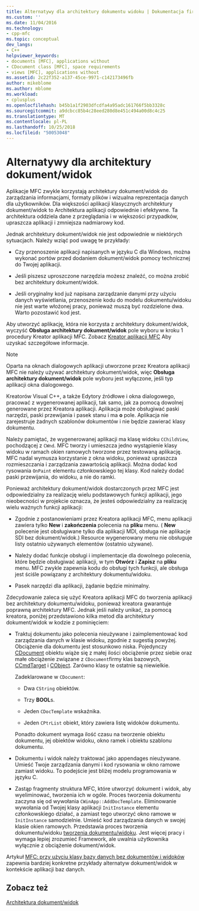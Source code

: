 ```yaml
---
title: Alternatywy dla architektury dokumentu widoku | Dokumentacja firmy Microsoft
ms.custom: ''
ms.date: 11/04/2016
ms.technology:
- cpp-mfc
ms.topic: conceptual
dev_langs:
- C++
helpviewer_keywords:
- documents [MFC], applications without
- CDocument class [MFC], space requirements
- views [MFC], applications without
ms.assetid: 2c22f352-a137-45ce-9971-c142173496fb
author: mikeblome
ms.author: mblome
ms.workload:
- cplusplus
ms.openlocfilehash: b45b1a1f2903dfcdfa4a95adc161766f5bb3328c
ms.sourcegitcommit: a9dcbcc85b4c28eed280d8e451c494a00d8c4c25
ms.translationtype: MT
ms.contentlocale: pl-PL
ms.lasthandoff: 10/25/2018
ms.locfileid: "50053048"
---
```

# <a name="alternatives-to-the-documentview-architecture"></a>Alternatywy dla architektury dokument/widok

Aplikacje MFC zwykle korzystają architektury dokument/widok do zarządzania informacjami, formaty plików i wizualna reprezentacja danych dla użytkowników. Dla większości aplikacji klasycznych architektury dokument/widok to Architektura aplikacji odpowiednie i efektywne. Ta architektura oddziela dane z przeglądania i w większości przypadków, upraszcza aplikacji i zmniejsza nadmiarowy kod.

Jednak architektury dokument/widok nie jest odpowiednie w niektórych sytuacjach. Należy wziąć pod uwagę te przykłady:

- Czy przenoszenie aplikacji napisanych w języku C dla Windows, można wykonać portów przed dodaniem dokument/widok pomocy technicznej do Twojej aplikacji.

- Jeśli piszesz uproszczone narzędzia możesz znaleźć, co można zrobić bez architektury dokument/widok.

- Jeśli oryginalny kod już napisana zarządzanie danymi przy użyciu danych wyświetlania, przenoszenie kodu do modelu dokumentu/widoku nie jest warte włożonej pracy, ponieważ muszą być rozdzielone dwa. Warto pozostawić kod jest.

Aby utworzyć aplikację, która nie korzysta z architektury dokument/widok, wyczyść **Obsługa architektury dokument/widok** pole wyboru w kroku 1 procedury Kreator aplikacji MFC. Zobacz [Kreator aplikacji MFC](../mfc/reference/mfc-application-wizard.md) Aby uzyskać szczegółowe informacje.

> [!NOTE]
>  Oparta na oknach dialogowych aplikacji utworzone przez Kreatora aplikacji MFC nie należy używać architektury dokument/widok, więc **Obsługa architektury dokument/widok** pole wyboru jest wyłączone, jeśli typ aplikacji okna dialogowego.

Kreatorów Visual C++, a także Edytory źródłowe i okna dialogowego, pracować z wygenerowanej aplikacji, tak samo, jak za pomocą dowolnej generowane przez Kreatora aplikacji. Aplikacja może obsługiwać paski narzędzi, paski przewijania i pasek stanu i ma **o** pole. Aplikacja nie zarejestruje żadnych szablonów dokumentów i nie będzie zawierać klasy dokumentu.

Należy pamiętać, że wygenerowanej aplikacji ma klasę widoku `CChildView`, pochodzącej z `CWnd`. MFC tworzy i umieszcza jedno wystąpienie klasy widoku w ramach okien ramowych tworzone przez testowaną aplikację. MFC nadal wymusza korzystanie z okna widoku, ponieważ upraszcza rozmieszczania i zarządzania zawartością aplikacji. Można dodać kod rysowania `OnPaint` elementu członkowskiego tej klasy. Kod należy dodać paski przewijania, do widoku, a nie do ramki.

Ponieważ architektury dokument/widok dostarczonych przez MFC jest odpowiedzialny za realizację wielu podstawowych funkcji aplikacji, jego nieobecności w projekcie oznacza, że jesteś odpowiedzialny za realizację wielu ważnych funkcji aplikacji:

- Zgodnie z postanowieniami przez Kreatora aplikacji MFC, menu aplikacji zawiera tylko **New** i **zakończenia** polecenia na **pliku** menu. ( **New** polecenie jest obsługiwane tylko dla aplikacji MDI, obsługa nie aplikacje SDI bez dokument/widok.) Resource wygenerowany menu nie obsługuje listy ostatnio używanych elementów (ostatnio używane).

- Należy dodać funkcje obsługi i implementacje dla dowolnego polecenia, które będzie obsługiwać aplikacji, w tym **Otwórz** i **Zapisz** na **pliku** menu. MFC zwykle zapewnia kodu do obsługi tych funkcji, ale obsługa jest ściśle powiązany z architektury dokumentu/widoku.

- Pasek narzędzi dla aplikacji, żądanie będzie minimalny.

Zdecydowanie zaleca się użyć Kreatora aplikacji MFC do tworzenia aplikacji bez architektury dokumentu/widoku, ponieważ kreatora gwarantuje poprawną architektury MFC. Jednak jeśli należy unikać, za pomocą kreatora, poniżej przedstawiono kilka metod dla architektury dokument/widok w kodzie z pominięciem:

- Traktuj dokumentu jako polecenia nieużywane i zaimplementować kod zarządzania danych w klasie widoku, zgodnie z sugestią powyżej. Obciążenie dla dokumentu jest stosunkowo niska. Pojedynczy [CDocument](../mfc/reference/cdocument-class.md) obiektu wiąże się z małej ilości obciążenie przez siebie oraz małe obciążenie związane z `CDocument`firmy klas bazowych, [CCmdTarget](../mfc/reference/ccmdtarget-class.md) i [CObject](../mfc/reference/cobject-class.md). Zarówno klasy te ostatnie są niewielkie.

   Zadeklarowane w `CDocument`:

   - Dwa `CString` obiektów.

   - Trzy **BOOL**s.

   - Jeden `CDocTemplate` wskaźnika.

   - Jeden `CPtrList` obiekt, który zawiera listę widoków dokumentu.

   Ponadto dokument wymaga ilość czasu na tworzenie obiektu dokumentu, jej obiektów widoku, okno ramek i obiektu szablonu dokumentu.

- Dokumentu i widok należy traktować jako appendages nieużywane. Umieść Twoje zarządzania danymi i kod rysowania w okno ramowe zamiast widoku. To podejście jest bliżej modelu programowania w języku C.

- Zastąp fragmenty struktura MFC, które utworzyć dokument i widok, aby wyeliminować, tworzenia ich w ogóle. Proces tworzenia dokumentu zaczyna się od wywołania `CWinApp::AddDocTemplate`. Eliminowanie wywołania od Twojej klasy aplikacji `InitInstance` elementu członkowskiego działać, a zamiast tego utworzyć okno ramowe w `InitInstance` samodzielnie. Umieść kod zarządzania danych w swojej klasie okien ramowych. Przedstawia proces tworzenia dokumentu/widoku [tworzenia dokumentu/widoku](../mfc/document-view-creation.md). Jest więcej pracy i wymaga lepiej zrozumieć Framework, ale uwalnia użytkownika wyłącznie z obciążenie dokument/widok.

Artykuł [MFC: przy użyciu klasy bazy danych bez dokumentów i widoków](../data/mfc-using-database-classes-without-documents-and-views.md) zapewnia bardziej konkretne przykłady alternatyw dokument/widok w kontekście aplikacji baz danych.

## <a name="see-also"></a>Zobacz też

[Architektura dokument/widok](../mfc/document-view-architecture.md)

